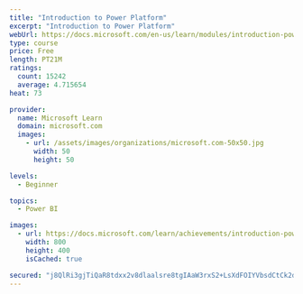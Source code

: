 ```yaml
---
title: "Introduction to Power Platform"
excerpt: "Introduction to Power Platform"
webUrl: https://docs.microsoft.com/en-us/learn/modules/introduction-power-platform/
type: course
price: Free
length: PT21M
ratings:
  count: 15242
  average: 4.715654
heat: 73

provider:
  name: Microsoft Learn
  domain: microsoft.com
  images:
    - url: /assets/images/organizations/microsoft.com-50x50.jpg
      width: 50
      height: 50

levels:
  - Beginner

topics:
  - Power BI

images:
  - url: https://docs.microsoft.com/learn/achievements/introduction-power-platform-social.png
    width: 800
    height: 400
    isCached: true

secured: "j8QlRi3gjTiQaR8tdxx2v8dlaalsre8tgIAaW3rxS2+LsXdFOIYVbsdCtCk2dQjsMDWaUDRRBuFOel5ojT4Syq1DdPpzjvy4IRku1iOKZpGMK8C9KZsdagNMuMymEnpwch2yTEI/ggqV7CzoN+wHNl6ACVZlMSbyQYetC2ATDiycfcsWK/9JIazOuW8Scs+2WAHE1030NEOkHO73XQJppj8h51hCHewOjMtRTfM4rD2TORCFdtHAKExPLstfsFDKNKQUSdf8KGvgi8vkcjq2h0ejwgyD9DjLgM1ylrNLVjFl7P1XCzcCdq7PI3pBAsR42CEOk1hc0ax9GGVthvA5qPPcnmIrlyXcO+jBnowma9nSrl6IKpKvPQATIeWwuEGYLCm0hhzAPDGcS5eFOx9+uyd0rK3FbaQ4xq/krXSGII8F82Pu7eJJ5Oqisbt60arP;huoe1g4Uzi8U+RjETDZLzQ=="
---
```


